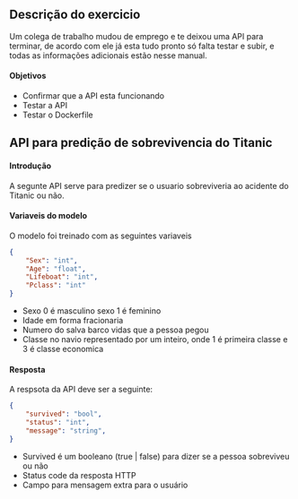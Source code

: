 ## Descrição do exercicio
Um colega de trabalho mudou de emprego e te deixou uma API para terminar, de acordo com ele já esta tudo pronto
só falta testar e subir, e todas as informações adicionais estão nesse manual.

#### Objetivos
* Confirmar que a API esta funcionando
* Testar a API
* Testar o Dockerfile

## API para predição de sobrevivencia do Titanic

#### Introdução

A segunte API serve para predizer se o usuario sobreviveria ao acidente do Titanic ou não.

#### Variaveis do modelo

O modelo foi treinado com as seguintes variaveis 

```json
{
	"Sex": "int",
	"Age": "float",	
	"Lifeboat": "int",	
	"Pclass": "int"	
}
```

* Sexo 0 é masculino sexo 1 é feminino
* Idade em forma fracionaria
* Numero do salva barco vidas que a pessoa pegou
* Classe no navio representado por um inteiro, onde 1 é primeira classe e 3 é classe economica

#### Resposta

A respsota da API deve ser a seguinte:

```json
{
	"survived": "bool",
	"status": "int",	
	"message": "string",	
}
```
* Survived é um booleano (true | false) para dizer se a pessoa sobreviveu ou não
* Status code da resposta HTTP
* Campo para mensagem extra para o usuário
